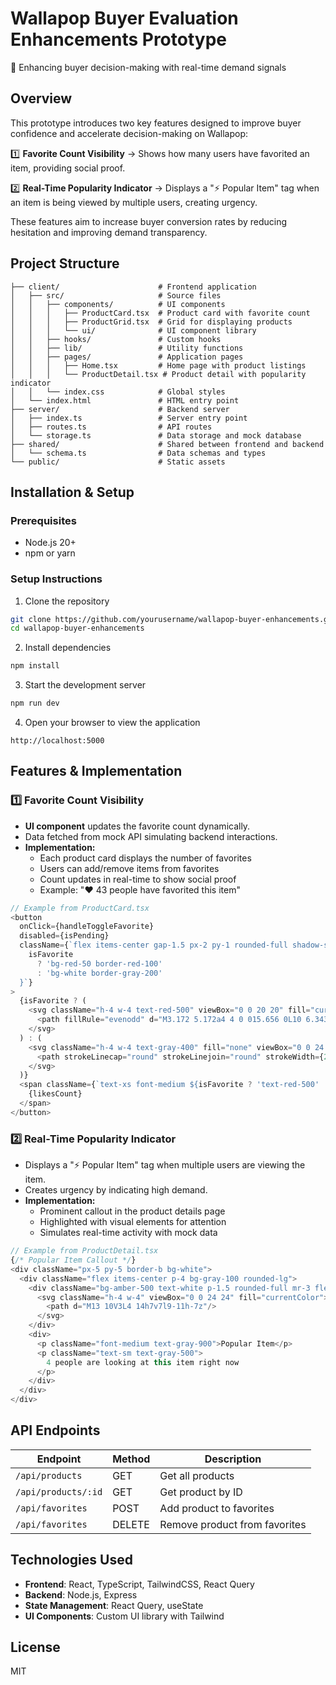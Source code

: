 
# Wallapop Buyer Evaluation Enhancements Prototype

🚀 Enhancing buyer decision-making with real-time demand signals

## Overview

This prototype introduces two key features designed to improve buyer confidence and accelerate decision-making on Wallapop:

1️⃣ **Favorite Count Visibility** → Shows how many users have favorited an item, providing social proof.

2️⃣ **Real-Time Popularity Indicator** → Displays a "⚡ Popular Item" tag when an item is being viewed by multiple users, creating urgency.

These features aim to increase buyer conversion rates by reducing hesitation and improving demand transparency.

## Project Structure

```
├── client/                      # Frontend application
│   ├── src/                     # Source files
│   │   ├── components/          # UI components
│   │   │   ├── ProductCard.tsx  # Product card with favorite count
│   │   │   ├── ProductGrid.tsx  # Grid for displaying products
│   │   │   └── ui/              # UI component library
│   │   ├── hooks/               # Custom hooks
│   │   ├── lib/                 # Utility functions
│   │   ├── pages/               # Application pages
│   │   │   ├── Home.tsx         # Home page with product listings
│   │   │   └── ProductDetail.tsx # Product detail with popularity indicator
│   │   └── index.css            # Global styles
│   └── index.html               # HTML entry point
├── server/                      # Backend server
│   ├── index.ts                 # Server entry point
│   ├── routes.ts                # API routes
│   └── storage.ts               # Data storage and mock database
├── shared/                      # Shared between frontend and backend
│   └── schema.ts                # Data schemas and types
└── public/                      # Static assets
```

## Installation & Setup

### Prerequisites
- Node.js 20+
- npm or yarn

### Setup Instructions

1. Clone the repository
```bash
git clone https://github.com/yourusername/wallapop-buyer-enhancements.git
cd wallapop-buyer-enhancements
```

2. Install dependencies
```bash
npm install
```

3. Start the development server
```bash
npm run dev
```

4. Open your browser to view the application
```
http://localhost:5000
```

## Features & Implementation

### 1️⃣ Favorite Count Visibility

- **UI component** updates the favorite count dynamically.
- Data fetched from mock API simulating backend interactions.
- **Implementation:**
  - Each product card displays the number of favorites
  - Users can add/remove items from favorites
  - Count updates in real-time to show social proof
  - Example: "❤️ 43 people have favorited this item"

```typescript
// Example from ProductCard.tsx
<button
  onClick={handleToggleFavorite}
  disabled={isPending}
  className={`flex items-center gap-1.5 px-2 py-1 rounded-full shadow-sm border transition-colors ${
    isFavorite 
      ? 'bg-red-50 border-red-100' 
      : 'bg-white border-gray-200'
  }`}
>
  {isFavorite ? (
    <svg className="h-4 w-4 text-red-500" viewBox="0 0 20 20" fill="currentColor">
      <path fillRule="evenodd" d="M3.172 5.172a4 4 0 015.656 0L10 6.343l1.172-1.171a4 4 0 115.656 5.656L10 17.657l-6.828-6.829a4 4 0 010-5.656z" clipRule="evenodd" />
    </svg>
  ) : (
    <svg className="h-4 w-4 text-gray-400" fill="none" viewBox="0 0 24 24" stroke="currentColor">
      <path strokeLinecap="round" strokeLinejoin="round" strokeWidth={2} d="M4.318 6.318a4.5 4.5 0 000 6.364L12 20.364l7.682-7.682a4.5 4.5 0 00-6.364-6.364L12 7.636l-1.318-1.318a4.5 4.5 0 00-6.364 0z" />
    </svg>
  )}
  <span className={`text-xs font-medium ${isFavorite ? 'text-red-500' : 'text-gray-500'}`}>
    {likesCount}
  </span>
</button>
```

### 2️⃣ Real-Time Popularity Indicator

- Displays a "⚡ Popular Item" tag when multiple users are viewing the item.
- Creates urgency by indicating high demand.
- **Implementation:**
  - Prominent callout in the product details page
  - Highlighted with visual elements for attention
  - Simulates real-time activity with mock data

```typescript
// Example from ProductDetail.tsx
{/* Popular Item Callout */}
<div className="px-5 py-5 border-b bg-white">
  <div className="flex items-center p-4 bg-gray-100 rounded-lg">
    <div className="bg-amber-500 text-white p-1.5 rounded-full mr-3 flex items-center justify-center">
      <svg className="h-4 w-4" viewBox="0 0 24 24" fill="currentColor">
        <path d="M13 10V3L4 14h7v7l9-11h-7z"/>
      </svg>
    </div>
    <div>
      <p className="font-medium text-gray-900">Popular Item</p>
      <p className="text-sm text-gray-500">
        4 people are looking at this item right now
      </p>
    </div>
  </div>
</div>
```

## API Endpoints

| Endpoint | Method | Description |
|----------|--------|-------------|
| `/api/products` | GET | Get all products |
| `/api/products/:id` | GET | Get product by ID |
| `/api/favorites` | POST | Add product to favorites |
| `/api/favorites` | DELETE | Remove product from favorites |

## Technologies Used

- **Frontend**: React, TypeScript, TailwindCSS, React Query
- **Backend**: Node.js, Express
- **State Management**: React Query, useState
- **UI Components**: Custom UI library with Tailwind

## License

MIT

